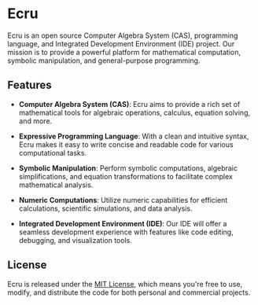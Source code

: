 # Ecru

Ecru is an open source Computer Algebra System (CAS), programming language, and Integrated Development Environment (IDE) project. Our mission is to provide a powerful platform for mathematical computation, symbolic manipulation, and general-purpose programming. 

## Features

- **Computer Algebra System (CAS)**: Ecru aims to provide a rich set of mathematical tools for algebraic operations, calculus, equation solving, and more.

- **Expressive Programming Language**: With a clean and intuitive syntax, Ecru makes it easy to write concise and readable code for various computational tasks.

- **Symbolic Manipulation**: Perform symbolic computations, algebraic simplifications, and equation transformations to facilitate complex mathematical analysis.

- **Numeric Computations**: Utilize numeric capabilities for efficient calculations, scientific simulations, and data analysis.

- **Integrated Development Environment (IDE)**: Our IDE will offer a seamless development experience with features like code editing, debugging, and visualization tools.

## License

Ecru is released under the [MIT License](LICENSE.md), which means you're free to use, modify, and distribute the code for both personal and commercial projects.
